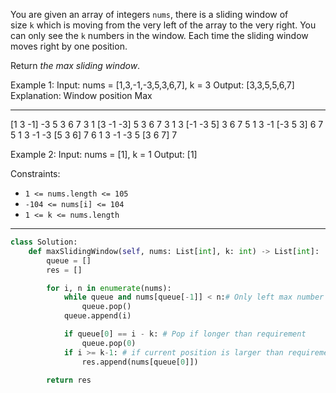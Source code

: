 You are given an array of integers `nums`, there is a sliding window of size `k` which is moving from the very left of the array to the very right. You can only see the `k` numbers in the window. Each time the sliding window moves right by one position.

Return _the max sliding window_.

Example 1:
Input: nums = [1,3,-1,-3,5,3,6,7], k = 3
Output: [3,3,5,5,6,7]
Explanation: 
Window position                Max
---------------               -----
[1  3  -1] -3  5  3  6  7       3
 1 [3  -1  -3] 5  3  6  7       3
 1  3 [-1  -3  5] 3  6  7       5
 1  3  -1 [-3  5  3] 6  7       5
 1  3  -1  -3 [5  3  6] 7       6
 1  3  -1  -3  5 [3  6  7]      7

Example 2:
Input: nums = [1], k = 1
Output: [1]

Constraints:
- `1 <= nums.length <= 105`
- `-104 <= nums[i] <= 104`
- `1 <= k <= nums.length`

---

```python
class Solution:
    def maxSlidingWindow(self, nums: List[int], k: int) -> List[int]:
        queue = []
        res = []

        for i, n in enumerate(nums):
            while queue and nums[queue[-1]] < n:# Only left max number
                queue.pop()
            queue.append(i)

            if queue[0] == i - k: # Pop if longer than requirement
                queue.pop(0)
            if i >= k-1: # if current position is larger than requirement, start collecting max number
                res.append(nums[queue[0]])
        
        return res

```